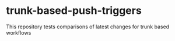 # trunk-based-push-triggers
This repository tests comparisons of latest changes for trunk based workflows
